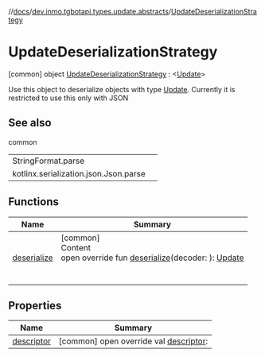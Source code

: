 //[docs](../../../index.md)/[dev.inmo.tgbotapi.types.update.abstracts](../index.md)/[UpdateDeserializationStrategy](index.md)



# UpdateDeserializationStrategy  
 [common] object [UpdateDeserializationStrategy](index.md) : <[Update](../-update/index.md)> 

Use this object to deserialize objects with type [Update](../-update/index.md). Currently it is restricted to use this  only with JSON

   


## See also  
  
common  
  
| | |
|---|---|
| <a name="dev.inmo.tgbotapi.types.update.abstracts/UpdateDeserializationStrategy///PointingToDeclaration/"></a>StringFormat.parse| <a name="dev.inmo.tgbotapi.types.update.abstracts/UpdateDeserializationStrategy///PointingToDeclaration/"></a>|
| <a name="dev.inmo.tgbotapi.types.update.abstracts/UpdateDeserializationStrategy///PointingToDeclaration/"></a>kotlinx.serialization.json.Json.parse| <a name="dev.inmo.tgbotapi.types.update.abstracts/UpdateDeserializationStrategy///PointingToDeclaration/"></a>|
  


## Functions  
  
|  Name |  Summary | 
|---|---|
| <a name="dev.inmo.tgbotapi.types.update.abstracts/UpdateDeserializationStrategy/deserialize/#kotlinx.serialization.encoding.Decoder/PointingToDeclaration/"></a>[deserialize](deserialize.md)| <a name="dev.inmo.tgbotapi.types.update.abstracts/UpdateDeserializationStrategy/deserialize/#kotlinx.serialization.encoding.Decoder/PointingToDeclaration/"></a>[common]  <br>Content  <br>open override fun [deserialize](deserialize.md)(decoder: ): [Update](../-update/index.md)  <br><br><br>|


## Properties  
  
|  Name |  Summary | 
|---|---|
| <a name="dev.inmo.tgbotapi.types.update.abstracts/UpdateDeserializationStrategy/descriptor/#/PointingToDeclaration/"></a>[descriptor](descriptor.md)| <a name="dev.inmo.tgbotapi.types.update.abstracts/UpdateDeserializationStrategy/descriptor/#/PointingToDeclaration/"></a> [common] open override val [descriptor](descriptor.md):    <br>|

